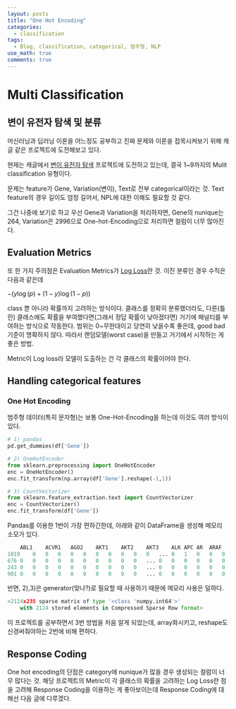 ```yaml
---
layout: posts
title: "One Hot Encoding" 
categories:
  - classification
tags:
  - Blog, classification, categorical, 범주형, NLP
use_math: true
comments: true
---
```


# Multi Classification
## 변이 유전자 탐색 및 분류

머신러닝과 딥러닝 이론을 어느정도 공부하고 진짜 문제와 이론을 접목시켜보기 위해 캐글 같은 프로젝트에 도전해보고 있다.

현재는 캐글에서 [변이 유전자 탐색](https://www.kaggle.com/c/msk-redefining-cancer-treatment/data) 프로젝트에 도전하고 있는데, 결국 1~9까지의 Mulit classification 유형이다.

문제는 feature가 Gene, Variation(변이), Text로 전부 categorical이라는 것. Text feature의 경우 길이도 엄청 길어서, NPL에 대한 이해도 필요할 것 같다.

그건 나중에 보기로 하고 우선 Gene과 Variation을 처리하자면, Gene의 nunique는 264, Variation은 2996으로 One-hot-Encoding으로 처리하면 컬럼이 너무 많아진다.

## Evaluation Metrics

또 한 가지 주의점은 Evaluation Metrics가 [Log Loss](http://wiki.fast.ai/index.php/Log_Loss)란 것. 이진 분류인 경우 수직은 다음과 같은데

$-(y\log(p)+(1-y)\log(1-p))$

class 뿐 아니라 확률까지 고려하는 방식이다. 클래스를 정확히 분류했더라도, 다른(틀린) 클래스에도 확률을 부여했다면(그래서 정답 확률이 낮아졌다면) 거기에 패널티를 부여하는 방식으로 작동한다. 범위는 0~무한대이고 당연히 낮을수록 좋은데, good bad 기준이 명확하지 않다. 따라서 랜덤모델(worst case)을 만들고 거기에서 시작하는 게 좋은 방법.

Metric이 Log loss라 모델이 도출하는 건 각 클래스의 확률이어야 한다.

## Handling categorical features
### One Hot Encoding

범주형 데이터(특히 문자형)는 보통 One-Hot-Encoding을 하는데 이것도 여러 방식이 있다.

```python
# 1) pandas
pd.get_dummies(df['Gene'])

# 2) OneHotEncoder
from sklearn.preprocessing import OneHotEncoder
enc = OneHotEncoder()
enc.fit_transform(np.array(df['Gene'].reshape(-1,1))

# 3) CountVectorizer
from sklearn.feature_extraction.text import CountVectorizer
enc = CountVectorizer()
enc.fit_transform(df['Gene'])
```

Pandas를 이용한 1번이 가장 편하긴한데, 아래와 같이 DataFrame을 생성해 메모리 소모가 있다.
```python
	ABL1	ACVR1	AGO2	AKT1	AKT2	AKT3	ALK	APC	AR	ARAF	...	TSC1	TSC2	U2AF1	VEGFA	VHL	WHSC1	WHSC1L1	XPO1	XRCC2	YAP1
1019	0	0	0	0	0	0	0	0	0	0	...	0	1	0	0	0	0	0	0	0	0
676	0	0	0	0	0	0	0	0	0	0	...	0	0	0	0	0	0	0	0	0	0
243	0	0	0	0	0	0	0	0	0	0	...	0	0	0	0	0	0	0	0	0	0
901	0	0	0	0	0	0	0	0	0	0	...	0	0	0	0	0	0	0	0	0	0
```

반면, 2),3)은 generator(맞나?)로 필요할 때 사용하기 때문에 메모리 사용은 덜하다.
```python
<2124x235 sparse matrix of type '<class 'numpy.int64'>'
	with 2124 stored elements in Compressed Sparse Row format>
```

이 프로젝트를 공부하면서 3번 방법을 처음 알게 되었는데, array화시키고, reshape도 신경써줘야하는 2번에 비해 편하다.

## Response Coding

One hot encoding의 단점은 category에 nunique가 많을 경우 생성되는 컬럼이 너무 많다는 것. 해당 프로젝트의 Metric이 각 클래스의 확률을 고려하는 Log Loss란 점을 고려해 Response Coding을 이용하는 게 좋아보이는데 Response Coding에 대해선 다음 글에 다루겠다.


